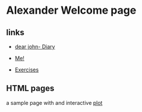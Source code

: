 <head>
	<link rel="shortcut icon" type="image/ico" href="favicon.ico">
</head>
 
# Alexander Welcome page

## links

* [dear john- Diary](/Diary.md)
 
* [Me!](/About_me.md)

* [Exercises](/Exercism.md)

##  HTML pages

a sample page with and interactive [plot](https://alexandermaman.github.io/MCA1/)
